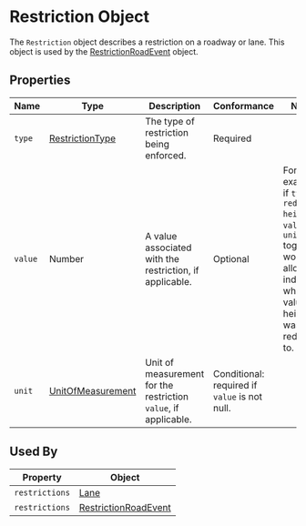 # Restriction Object
The `Restriction` object describes a restriction on a roadway or lane. This object is used by the [RestrictionRoadEvent](/spec-content/objects/RestrictionRoadEvent.md) object.

## Properties
Name | Type | Description | Conformance | Notes
--- | --- | --- | --- | ---
`type` | [RestrictionType](/spec-content/enumerated-types/RestrictionType.md) | The type of restriction being enforced. | Required |
`value` | Number | A value associated with the restriction, if applicable. | Optional | For example, if `type` is `reduced-height`, `value` and `unit` together would allow indicating what value the height was reduced to.
`unit` | [UnitOfMeasurement](/spec-content/enumerated-types/UnitOfMeasurement.md) | Unit of measurement for the restriction `value`, if applicable. | Conditional: required if `value` is not null. |
 
## Used By
Property | Object
--- | ---
`restrictions` | [Lane](/spec-content/objects/Lane.md)
`restrictions` | [RestrictionRoadEvent](/spec-content/objects/RestrictionRoadEvent.md)
